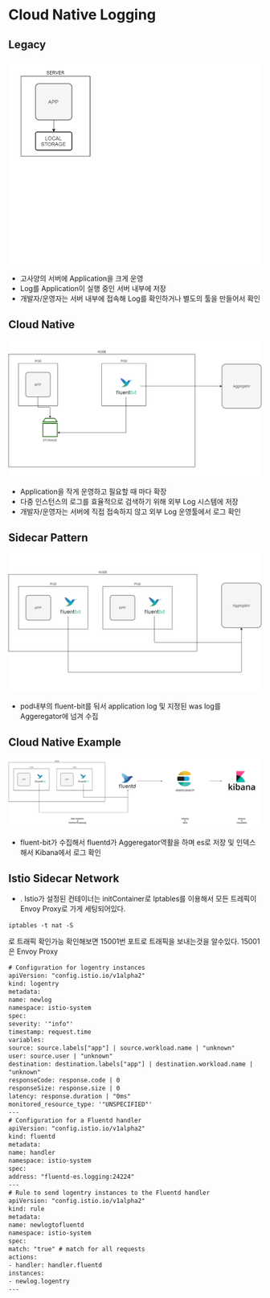 # Cloud Native Logging

## Legacy

![ScreenShot](img/1.png)

- 고사양의 서버에 Application을 크게 운영
- Log를 Application이 실행 중인 서버 내부에 저장
- 개발자/운영자는 서버 내부에 접속해 Log를 확인하거나 별도의 툴을 만들어서 확인

## Cloud Native

![ScreenShot](img/2.png)

- Application을 작게 운영하고 필요할 때 마다 확장
- 다중 인스턴스의 로그를 효율적으로 검색하기 위해 외부 Log 시스템에 저장
- 개발자/운영자는 서버에 직접 접속하지 않고 외부 Log 운영툴에서 로그 확인

## Sidecar Pattern

![ScreenShot](img/3.png)

- pod내부의 fluent-bit를 둬서 application log 및 지정된 was log를 Aggeregator에 넘겨 수집


## Cloud Native Example

![ScreenShot](img/4.png)

- fluent-bit가 수집해서 fluentd가 Aggeregator역활을 하며 es로 저장 및 인덱스해서 Kibana에서 로그 확인

## Istio Sidecar Network

- . Istio가 설정된 컨테이너는 initContainer로 Iptables를 이용해서 모든 트레픽이 Envoy Proxy로 가게 세팅되어있다.

`iptables -t nat -S`

로 트래픽 확인가능
확인해보면 15001번 포트로 트래픽을 보내는것을 알수있다. 15001은 Envoy Proxy

```
# Configuration for logentry instances
apiVersion: "config.istio.io/v1alpha2"
kind: logentry
metadata:
name: newlog
namespace: istio-system
spec:
severity: '"info"'
timestamp: request.time
variables:
source: source.labels["app"] | source.workload.name | "unknown"
user: source.user | "unknown"
destination: destination.labels["app"] | destination.workload.name |
"unknown"
responseCode: response.code | 0
responseSize: response.size | 0
latency: response.duration | "0ms"
monitored_resource_type: '"UNSPECIFIED"'
---
# Configuration for a Fluentd handler
apiVersion: "config.istio.io/v1alpha2"
kind: fluentd
metadata:
name: handler
namespace: istio-system
spec:
address: "fluentd-es.logging:24224"
---
# Rule to send logentry instances to the Fluentd handler
apiVersion: "config.istio.io/v1alpha2"
kind: rule
metadata:
name: newlogtofluentd
namespace: istio-system
spec:
match: "true" # match for all requests
actions:
- handler: handler.fluentd
instances:
- newlog.logentry
---

```